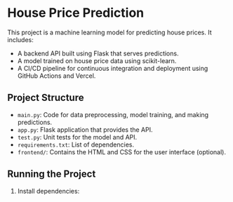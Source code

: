 # House Price Prediction

This project is a machine learning model for predicting house prices. It includes:

- A backend API built using Flask that serves predictions.
- A model trained on house price data using scikit-learn.
- A CI/CD pipeline for continuous integration and deployment using GitHub Actions and Vercel.

## Project Structure

- `main.py`: Code for data preprocessing, model training, and making predictions.
- `app.py`: Flask application that provides the API.
- `test.py`: Unit tests for the model and API.
- `requirements.txt`: List of dependencies.
- `frontend/`: Contains the HTML and CSS for the user interface (optional).

## Running the Project

1. Install dependencies:
	
